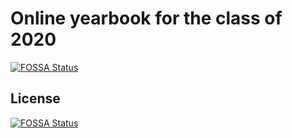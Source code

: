 # Online yearbook for the class of 2020
[![FOSSA Status](https://app.fossa.com/api/projects/git%2Bgithub.com%2Flamtonylam%2Fkoulu.svg?type=shield)](https://app.fossa.com/projects/git%2Bgithub.com%2Flamtonylam%2Fkoulu?ref=badge_shield)



## License
[![FOSSA Status](https://app.fossa.com/api/projects/git%2Bgithub.com%2Flamtonylam%2Fkoulu.svg?type=large)](https://app.fossa.com/projects/git%2Bgithub.com%2Flamtonylam%2Fkoulu?ref=badge_large)
